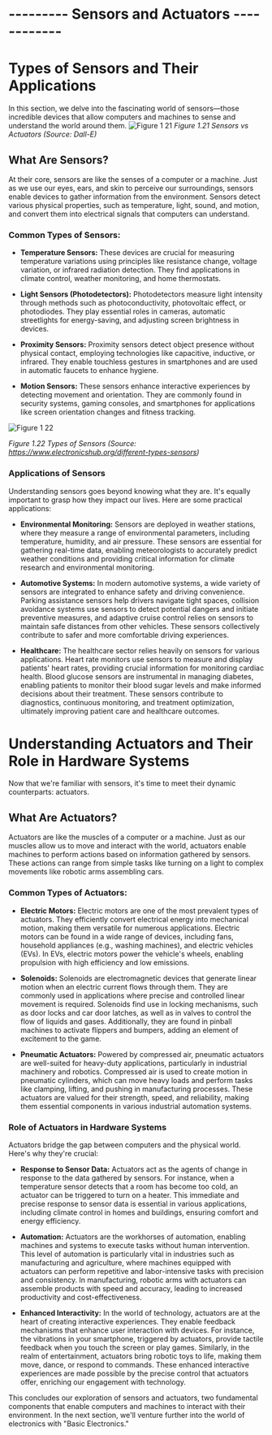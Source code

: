 # --------- Sensors and Actuators ------------


# Types of Sensors and Their Applications

In this section, we delve into the fascinating world of sensors—those incredible devices that allow computers and machines to sense and understand the world around them.
![Figure 1 21](https://github.com/muneebmh/SIT111.github.io/assets/149995551/82b2545c-474d-4eb7-8b21-f6565fe0c93b)
*Figure 1.21 Sensors vs Actuators (Source: Dall-E)*



## What Are Sensors?

At their core, sensors are like the senses of a computer or a machine. Just as we use our eyes, ears, and skin to perceive our surroundings, sensors enable devices to gather information from the environment. Sensors detect various physical properties, such as temperature, light, sound, and motion, and convert them into electrical signals that computers can understand.

### Common Types of Sensors:

+ **Temperature Sensors:** These devices are crucial for measuring temperature variations using principles like resistance change, voltage variation, or infrared radiation detection. They find applications in climate control, weather monitoring, and home thermostats.

+ **Light Sensors (Photodetectors):** Photodetectors measure light intensity through methods such as photoconductivity, photovoltaic effect, or photodiodes. They play essential roles in cameras, automatic streetlights for energy-saving, and adjusting screen brightness in devices.

+ **Proximity Sensors:** Proximity sensors detect object presence without physical contact, employing technologies like capacitive, inductive, or infrared. They enable touchless gestures in smartphones and are used in automatic faucets to enhance hygiene.

+ **Motion Sensors:** These sensors enhance interactive experiences by detecting movement and orientation. They are commonly found in security systems, gaming consoles, and smartphones for applications like screen orientation changes and fitness tracking.



![Figure 1 22](https://github.com/muneebmh/SIT111.github.io/assets/149995551/a47488d3-00ee-4c48-8613-ab085a1c5b9a)

*Figure 1.22 Types of Sensors (Source: https://www.electronicshub.org/different-types-sensors)*

### Applications of Sensors

Understanding sensors goes beyond knowing what they are. It's equally important to grasp how they impact our lives. Here are some practical applications:
+ **Environmental Monitoring:** Sensors are deployed in weather stations, where they measure a range of environmental parameters, including temperature, humidity, and air pressure. These sensors are essential for gathering real-time data, enabling meteorologists to accurately predict weather conditions and providing critical information for climate research and environmental monitoring.
  
+ **Automotive Systems:** In modern automotive systems, a wide variety of sensors are integrated to enhance safety and driving convenience. Parking assistance sensors help drivers navigate tight spaces, collision avoidance systems use sensors to detect potential dangers and initiate preventive measures, and adaptive cruise control relies on sensors to maintain safe distances from other vehicles. These sensors collectively contribute to safer and more comfortable driving experiences.
  
+ **Healthcare:** The healthcare sector relies heavily on sensors for various applications. Heart rate monitors use sensors to measure and display patients' heart rates, providing crucial information for monitoring cardiac health. Blood glucose sensors are instrumental in managing diabetes, enabling patients to monitor their blood sugar levels and make informed decisions about their treatment. These sensors contribute to diagnostics, continuous monitoring, and treatment optimization, ultimately improving patient care and healthcare outcomes.



# Understanding Actuators and Their Role in Hardware Systems

Now that we're familiar with sensors, it's time to meet their dynamic counterparts: actuators.

## What Are Actuators?

Actuators are like the muscles of a computer or a machine. Just as our muscles allow us to move and interact with the world, actuators enable machines to perform actions based on information gathered by sensors. These actions can range from simple tasks like turning on a light to complex movements like robotic arms assembling cars.

### Common Types of Actuators:
+ **Electric Motors:** Electric motors are one of the most prevalent types of actuators. They efficiently convert electrical energy into mechanical motion, making them versatile for numerous applications. Electric motors can be found in a wide range of devices, including fans, household appliances (e.g., washing machines), and electric vehicles (EVs). In EVs, electric motors power the vehicle's wheels, enabling propulsion with high efficiency and low emissions.
  
+ **Solenoids:** Solenoids are electromagnetic devices that generate linear motion when an electric current flows through them. They are commonly used in applications where precise and controlled linear movement is required. Solenoids find use in locking mechanisms, such as door locks and car door latches, as well as in valves to control the flow of liquids and gases. Additionally, they are found in pinball machines to activate flippers and bumpers, adding an element of excitement to the game.
  
+ **Pneumatic Actuators:** Powered by compressed air, pneumatic actuators are well-suited for heavy-duty applications, particularly in industrial machinery and robotics. Compressed air is used to create motion in pneumatic cylinders, which can move heavy loads and perform tasks like clamping, lifting, and pushing in manufacturing processes. These actuators are valued for their strength, speed, and reliability, making them essential components in various industrial automation systems.


### Role of Actuators in Hardware Systems
Actuators bridge the gap between computers and the physical world. Here's why they're crucial:

+ **Response to Sensor Data:** Actuators act as the agents of change in response to the data gathered by sensors. For instance, when a temperature sensor detects that a room has become too cold, an actuator can be triggered to turn on a heater. This immediate and precise response to sensor data is essential in various applications, including climate control in homes and buildings, ensuring comfort and energy efficiency.
  
+ **Automation:** Actuators are the workhorses of automation, enabling machines and systems to execute tasks without human intervention. This level of automation is particularly vital in industries such as manufacturing and agriculture, where machines equipped with actuators can perform repetitive and labor-intensive tasks with precision and consistency. In manufacturing, robotic arms with actuators can assemble products with speed and accuracy, leading to increased productivity and cost-effectiveness.
  
+ **Enhanced Interactivity:** In the world of technology, actuators are at the heart of creating interactive experiences. They enable feedback mechanisms that enhance user interaction with devices. For instance, the vibrations in your smartphone, triggered by actuators, provide tactile feedback when you touch the screen or play games. Similarly, in the realm of entertainment, actuators bring robotic toys to life, making them move, dance, or respond to commands. These enhanced interactive experiences are made possible by the precise control that actuators offer, enriching our engagement with technology.
  
This concludes our exploration of sensors and actuators, two fundamental components that enable computers and machines to interact with their environment. In the next section, we'll venture further into the world of electronics with "Basic Electronics."
